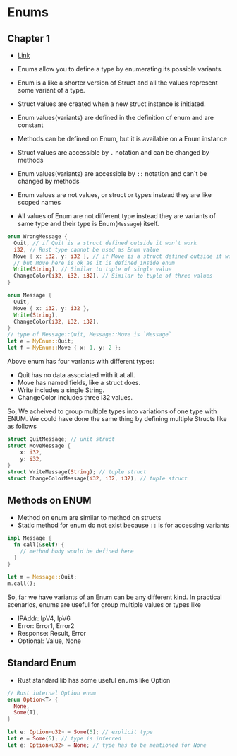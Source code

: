 # Enums

## Chapter 1
- [Link](https://doc.rust-lang.org/book/ch06-01-defining-an-enum.html)

- Enums allow you to define a type by enumerating its possible variants.
- Enum is a like a shorter version of Struct and all the values represent some variant of a type.
- Struct values are created when a new struct instance is initiated.
- Enum values(variants) are defined in the definition of enum and are constant
- Methods can be defined on Enum, but it is available on a Enum instance
- Struct values are accessible by `.` notation and can be changed by methods
- Enum values(variants) are accessible by `::` notation and can`t be changed by methods
- Enum values are not values, or struct or types instead they are like scoped names
- All values of Enum are not different type instead they are variants of same type
 and their type is Enum(`Message`) itself.
```rs
enum WrongMessage {
  Quit, // if Quit is a struct defined outside it won`t work
  i32, // Rust type cannot be used as Enum value
  Move { x: i32, y: i32 }, // if Move is a struct defined outside it won`t work
  // but Move here is ok as it is defined inside enum
  Write(String), // Similar to tuple of single value
  ChangeColor(i32, i32, i32), // Similar to tuple of three values
}

enum Message {
  Quit,
  Move { x: i32, y: i32 },
  Write(String),
  ChangeColor(i32, i32, i32),
}
// type of Message::Quit, Message::Move is `Message`
let e = MyEnum::Quit;
let f = MyEnum::Move { x: 1, y: 2 };
```
Above enum has four variants with different types:
- Quit has no data associated with it at all.
- Move has named fields, like a struct does.
- Write includes a single String.
- ChangeColor includes three i32 values.

So, We acheived to group multiple types into variations of one type with ENUM.
We could have done the same thing by defining multiple Structs like as follows
```rs
struct QuitMessage; // unit struct
struct MoveMessage {
    x: i32,
    y: i32,
}
struct WriteMessage(String); // tuple struct
struct ChangeColorMessage(i32, i32, i32); // tuple struct
```


## Methods on ENUM
- Method on enum are similar to method on structs
- Static method for enum do not exist because `::` is for accessing variants

```rs
impl Message {
  fn call(&self) {
    // method body would be defined here
  }
}

let m = Message::Quit;
m.call();
```

So, far we have variants of an Enum can be any different kind. In practical scenarios, enums are useful
for group multiple values or types like
- IPAddr: IpV4, IpV6
- Error: Error1, Error2
- Response: Result, Error
- Optional: Value, None

## Standard Enum
- Rust standard lib has some useful enums like Option
```rs
// Rust internal Option enum
enum Option<T> {
  None,
  Some(T),
}

let e: Option<u32> = Some(5); // explicit type
let e = Some(5); // type is inferred
let e: Option<u32> = None; // type has to be mentioned for None
```